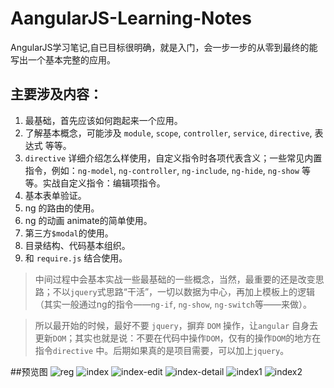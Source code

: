 # AangularJS-Learning-Notes
AngularJS学习笔记,自已目标很明确，就是入门，会一步一步的从零到最终的能写出一个基本完整的应用。

## 主要涉及内容：

1. 最基础，首先应该如何跑起来一个应用。
1. 了解基本概念，可能涉及 `module`, `scope`, `controller`, `service`, `directive`, 表达式 等等。
1. `directive` 详细介绍怎么样使用，自定义指令时各项代表含义；一些常见内置指令，例如：`ng-model`, `ng-controller`, `ng-include`, `ng-hide`, `ng-show` 等等。实战自定义指令：编辑项指令。
1. 基本表单验证。
1. ng 的路由的使用。
1. ng 的动画 animate的简单使用。
1. 第三方`$modal`的使用。
1. 目录结构、代码基本组织。
1. 和 `require.js` 结合使用。

> 中间过程中会基本实战一些最基础的一些概念，当然，最重要的还是改变思路；不以`jquery`式思路“干活”，一切以数据为中心，再加上模板上的逻辑（其实一般通过ng的指令——`ng-if`, `ng-show`, `ng-switch`等——来做）。

> 所以最开始的时候，最好不要 `jquery`，摒弃 `DOM` 操作，让`angular` 自身去更新`DOM`；其实也就是说：不要在代码中操作`DOM`，仅有的操作`DOM`的地方在指令`directive` 中。后期如果真的是项目需要，可以加上`jquery`。

##预览图
![reg](https://raw.github.com/dolymood/angular-example/master/mdImgs/reg.png)
![index](https://raw.github.com/dolymood/angular-example/master/mdImgs/index.png)
![index-edit](https://raw.github.com/dolymood/angular-example/master/mdImgs/index-edit.png)
![index-detail](https://raw.github.com/dolymood/angular-example/master/mdImgs/index-detail.png)
![index1](https://raw.github.com/dolymood/angular-example/master/mdImgs/index1.png)
![index2](https://raw.github.com/dolymood/angular-example/master/mdImgs/index2.png)
